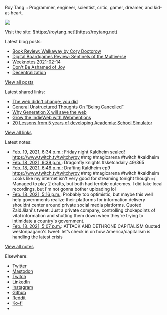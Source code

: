 Roy Tang :: Programmer, engineer, scientist, critic, gamer, dreamer, and kid-at-heart.

![](https://roytang.net/static/img/profile.jpg)

Visit the site: ![https://roytang.net](https://roytang.net)

Latest blog posts:

- [Book Review: Walkaway by Cory Doctorow](https://roytang.net/2021/02/walkaway/)
- [Digital Boardgames Review: Sentinels of the Multiverse](https://roytang.net/2021/02/sentinels-multiverse/)
- [Weeknotes 2021-02-14](https://roytang.net/2021/02/weeknotes-2021-02-14/)
- [Don&#x27;t Be Ashamed of Joy](https://roytang.net/2021/02/dont-be-ashamed-of-joy/)
- [Decentralization](https://roytang.net/2021/02/decentralization/)

[View all posts](https://roytang.net/blog)

Latest shared links:

- [The web didn&#x27;t change; you did](https://roytang.net/2021/02/the-web-didnt-change-you-did/)
- [General Unstructured Thoughts On “Being Cancelled”](https://roytang.net/2021/02/general-unstructured-thoughts-on-being-cancelled/)
- [Why Generation X will save the web](https://roytang.net/2021/02/why-generation-x-will-save-the-web/)
- [Grow the IndieWeb with Webmentions](https://roytang.net/2021/01/grow-the-indieweb-with-webmentions/)
- [20 Lessons from 5 years of developing Academia: School Simulator](https://roytang.net/2021/01/20-lessons-from-5-years-of-developing-academia-school-simulator/)

[View all links](https://roytang.net/links)

Latest notes:

- [Feb. 19, 2021, 6:34 p.m.](https://roytang.net/2021/02/1362712229636898817/): Friday night Kaldheim sealed! https://www.twitch.tv/twitchyroy #mtg #magicarena #twitch #kaldheim
- [Feb. 18, 2021, 9:39 p.m.](https://roytang.net/2021/02/1362396228122677248/): Dragonfly knights #sketchdaily 49/365
- [Feb. 18, 2021, 6:48 p.m.](https://roytang.net/2021/02/1362353266387021827/): Drafting Kaldheim ep9 https://www.twitch.tv/twitchyroy #mtg #magicarena #twitch #kaldheim Looks like my internet isn&#x27;t very good for streaming tonight though =/ Managed to play 2 drafts, but both had terrible outcomes. I did take local recordings, but I&#x27;m not gonna bother uploading lol
- [Feb. 18, 2021, 5:16 p.m.](https://roytang.net/2021/02/1362330261174689793/): Probably too optimistic, but maybe this well help governments realize their platforms for information delivery shouldnt center around private social media platforms. Quoted ZaidJilani&#x27;s tweet: Just a private company, controlling chokepoints of vital information and shutting them down when they&#x27;re trying to intimidate a country&#x27;s government.
- [Feb. 18, 2021, 5:07 p.m.](https://roytang.net/2021/02/1362327948783575041/): ATTACK AND DETHRONE CAPITALISM Quoted westonpagano&#x27;s tweet: let’s check in on how America/capitalism is handling the latest crisis

[View all notes](https://roytang.net/notes)

Elsewhere:

- [Twitter](https://twitter.com/roytang)
- [Mastodon](https://mastodon.technology/@roytang)
- [Twitch](https://twitch.tv/twitchyroy)
- [LinkedIn](https://www.linkedin.com/in/roytang)
- [Instagram](https://instagram.com/roytang0400)
- [Github](https://github.com/roytang)
- [Reddit](https://reddit.com/u/hungryroy)
- [Ko-fi](https://ko-fi.com/roytang)
- [](mailto:hello@roytang.net)